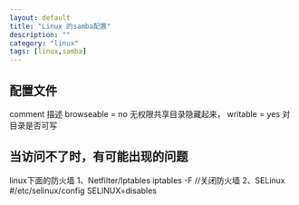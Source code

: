 ```yaml
---
layout: default
title: "Linux 的samba配置"
description: ""
category: "linux"
tags: [linux,samba]
---
```


## 配置文件
comment 描述
browseable = no 无权限共享目录隐藏起来，
writable = yes 对目录是否可写

## 当访问不了时，有可能出现的问题
linux下面的防火墙
1、Netfilter/Iptables  iptables -F //关闭防火墙
2、SELinux			#/etc/selinux/config SELINUX=disables
